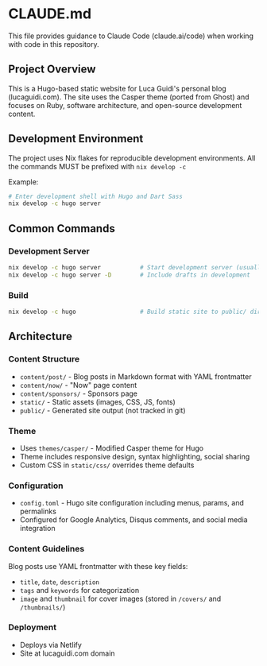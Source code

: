 # CLAUDE.md

This file provides guidance to Claude Code (claude.ai/code) when working with code in this repository.

## Project Overview

This is a Hugo-based static website for Luca Guidi's personal blog (lucaguidi.com). The site uses the Casper theme (ported from Ghost) and focuses on Ruby, software architecture, and open-source development content.

## Development Environment

The project uses Nix flakes for reproducible development environments.
All the commands MUST be prefixed with `nix develop -c`

Example:

```bash
# Enter development shell with Hugo and Dart Sass
nix develop -c hugo server
```

## Common Commands

### Development Server
```bash
nix develop -c hugo server           # Start development server (usually on :1313)
nix develop -c hugo server -D        # Include drafts in development
```

### Build
```bash
nix develop -c hugo                  # Build static site to public/ directory
```

## Architecture

### Content Structure
- `content/post/` - Blog posts in Markdown format with YAML frontmatter
- `content/now/` - "Now" page content
- `content/sponsors/` - Sponsors page
- `static/` - Static assets (images, CSS, JS, fonts)
- `public/` - Generated site output (not tracked in git)

### Theme
- Uses `themes/casper/` - Modified Casper theme for Hugo
- Theme includes responsive design, syntax highlighting, social sharing
- Custom CSS in `static/css/` overrides theme defaults

### Configuration
- `config.toml` - Hugo site configuration including menus, params, and permalinks
- Configured for Google Analytics, Disqus comments, and social media integration

### Content Guidelines
Blog posts use YAML frontmatter with these key fields:
- `title`, `date`, `description`
- `tags` and `keywords` for categorization
- `image` and `thumbnail` for cover images (stored in `/covers/` and `/thumbnails/`)

### Deployment
- Deploys via Netlify
- Site at lucaguidi.com domain

